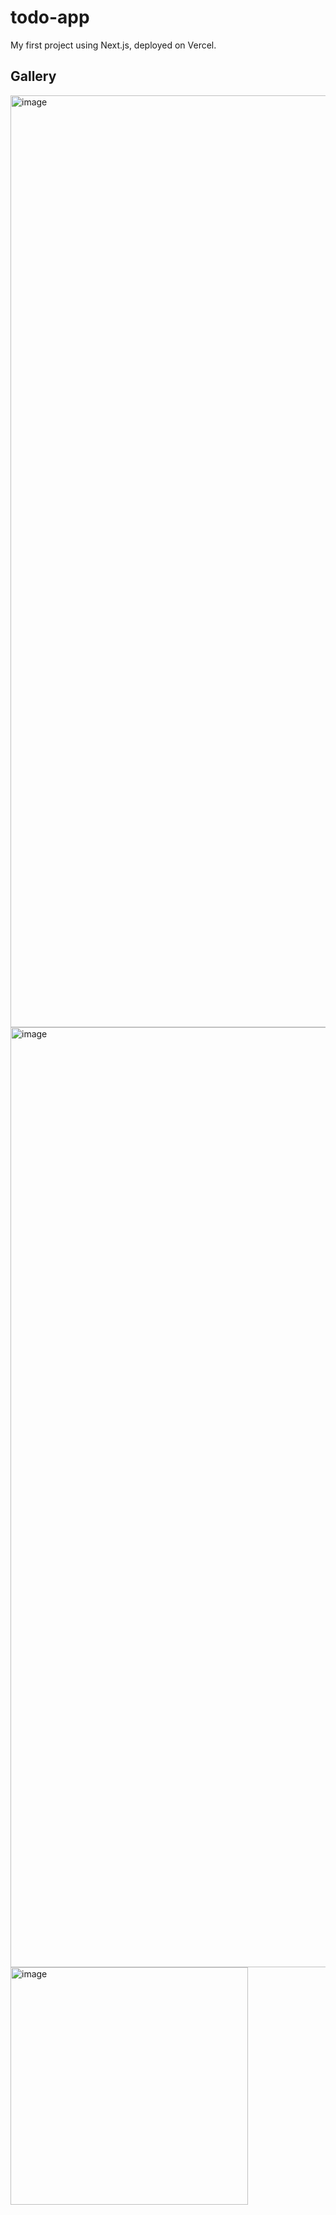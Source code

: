 # todo-app

My first project using Next.js, deployed on Vercel.

## Gallery

<img width="1491" alt="image" src="https://github.com/user-attachments/assets/fe397e77-6a38-4319-93e9-228e5eb0cf28" />

<img width="1504" alt="image" src="https://github.com/user-attachments/assets/31e518ce-0b3f-46cc-a166-f33cb4ca4a62" />

<img width="380" alt="image" src="https://github.com/user-attachments/assets/a712b9b8-8256-4a25-b9c7-28757dd4444a" />
